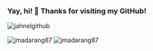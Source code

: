 ### Yay, hi! 👋 Thanks for visiting my GitHub!
![jahnelgithub](https://user-images.githubusercontent.com/22069784/143139398-58c8bc21-c053-4680-a979-f444acdb74d5.png)

<p>
<img align="center" src="https://github-readme-stats.vercel.app/api/top-langs?username=jmadarang87&show_icons=true&locale=en&layout=compact" alt="jmadarang87" />
<img align="center" src="https://github-readme-streak-stats.herokuapp.com/?user=jmadarang87&" alt="jmadarang87" /></p>
